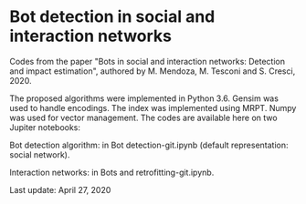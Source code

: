 # Bot detection in social and interaction networks
Codes from the paper "Bots in social and interaction networks: Detection and impact estimation", authored by M. Mendoza, M. Tesconi and S. Cresci, 2020. 

The proposed algorithms were implemented in Python 3.6. Gensim was used to handle encodings. The index was implemented using MRPT. Numpy was used for vector management. The codes are available here on two Jupiter notebooks:

Bot detection algorithm: in Bot detection-git.ipynb (default representation: social network).

Interaction networks: in Bots and retrofitting-git.ipynb.

Last update: April 27, 2020
